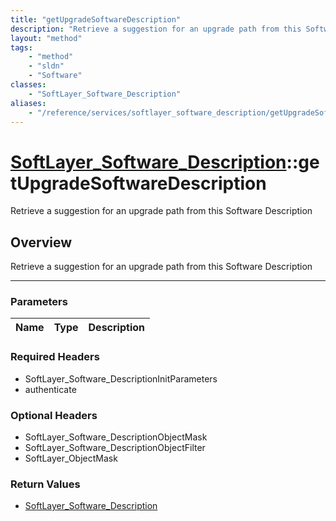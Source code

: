 ```yaml
---
title: "getUpgradeSoftwareDescription"
description: "Retrieve a suggestion for an upgrade path from this Software Description"
layout: "method"
tags:
    - "method"
    - "sldn"
    - "Software"
classes:
    - "SoftLayer_Software_Description"
aliases:
    - "/reference/services/softlayer_software_description/getUpgradeSoftwareDescription"
---
```

# [SoftLayer_Software_Description](/reference/services/SoftLayer_Software_Description)::getUpgradeSoftwareDescription

Retrieve a suggestion for an upgrade path from this Software Description


## Overview 
Retrieve a suggestion for an upgrade path from this Software Description

-----

### Parameters 
|Name | Type | Description |
| --- | --- | --- |


### Required Headers
* SoftLayer_Software_DescriptionInitParameters
* authenticate


### Optional Headers
* SoftLayer_Software_DescriptionObjectMask
* SoftLayer_Software_DescriptionObjectFilter
* SoftLayer_ObjectMask

### Return Values
* <a href='/reference/datatypes/SoftLayer_Software_Description'>SoftLayer_Software_Description </a>




